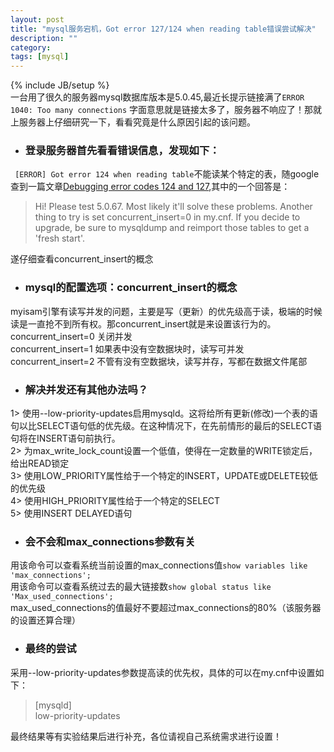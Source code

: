 ```yaml
---
layout: post
title: "mysql服务宕机，Got error 127/124 when reading table错误尝试解决"
description: ""
category:
tags: [mysql]
---
```

{% include JB/setup %}     
一台用了很久的服务器mysql数据库版本是5.0.45,最近长提示链接满了`ERROR 1040: Too many connections` 字面意思就是链接太多了，服务器不响应了！那就上服务器上仔细研究一下，看看究竟是什么原因引起的该问题。          

+ ### 登录服务器首先看看错误信息，发现如下：
  
 ` [ERROR] Got error 124 when reading table`不能读某个特定的表，随google查到一篇文章[Debugging error codes 124 and 127](http://forums.mysql.com/read.php?132,191348,191348#msg-191348),其中的一个回答是：    
> Hi! Please test 5.0.67. Most likely it'll solve these problems. Another thing to try is set concurrent_insert=0 in my.cnf. If you decide to upgrade, be sure to mysqldump and reimport those tables to get a 'fresh start'.     

遂仔细查看concurrent_insert的概念
     
+  ### mysql的配置选项：concurrent_insert的概念      
myisam引擎有读写并发的问题，主要是写（更新）的优先级高于读，极端的时候读是一直抢不到所有权。那concurrent_insert就是来设置该行为的。      
	concurrent_insert=0   关闭并发      
	concurrent_insert=1   如果表中没有空数据块时，读写可并发
	concurrent_insert=2   不管有没有空数据块，读写并存，写都在数据文件尾部      

+ ### 解决并发还有其他办法吗？    
1> 使用--low-priority-updates启用mysqld。这将给所有更新(修改)一个表的语句以比SELECT语句低的优先级。在这种情况下，在先前情形的最后的SELECT语句将在INSERT语句前执行。     
2> 为max_write_lock_count设置一个低值，使得在一定数量的WRITE锁定后，给出READ锁定      
3> 使用LOW_PRIORITY属性给于一个特定的INSERT，UPDATE或DELETE较低的优先级     
4> 使用HIGH_PRIORITY属性给于一个特定的SELECT     
5> 使用INSERT DELAYED语句

+ ### 会不会和max_connections参数有关     
用该命令可以查看系统当前设置的max_connections值`show variables like 'max_connections';`    
用该命令可以查看系统过去的最大链接数`show global status like 'Max_used_connections';`     
max_used_connections的值最好不要超过max_connections的80%（该服务器的设置还算合理）     

+ ### 最终的尝试     
采用--low-priority-updates参数提高读的优先权，具体的可以在my.cnf中设置如下：     
> [mysqld]     
low-priority-updates


最终结果等有实验结果后进行补充，各位请视自己系统需求进行设置！


 


